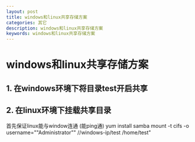```yaml
---
layout: post
title: windows和linux共享存储方案
categories: 其它
description: windows和linux共享存储方案
keywords: windows和linux共享存储方案
---
```


# windows和linux共享存储方案

## 1. 在windows环境下将目录test开启共享

## 2. 在linux环境下挂载共享目录
首先保证linux能与window连通 (能ping通)
yum install samba
mount -t cifs -o username=""Administrator"" //windows-ip/test /home/test"
